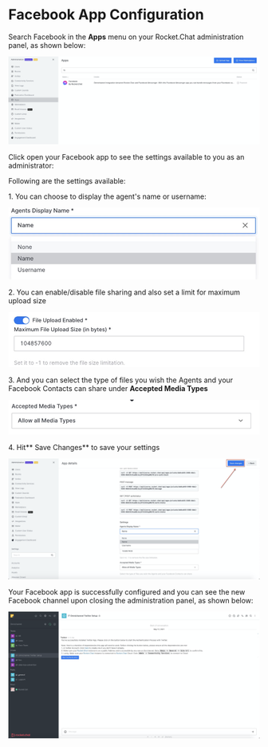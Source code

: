# Facebook App Configuration

Search Facebook in the **Apps** menu on your Rocket.Chat administration panel, as shown below:

![](<../../../../../.gitbook/assets/image (536).png>)

Click open your Facebook app to see the settings available to you as an administrator:

Following are the settings available:

1\. You can choose to display the agent's name or username:

![](<../../../../../.gitbook/assets/image (402).png>)

2\. You can enable/disable file sharing and also set a limit for maximum upload size

![](<../../../../../.gitbook/assets/image (403).png>)

3\. And you can select the type of files you wish the Agents and your Facebook Contacts can share under **Accepted Media Types**

![](<../../../../../.gitbook/assets/image (404).png>)

4\. Hit\*\* Save Changes\*\* to save your settings

![](<../../../../../.gitbook/assets/image (537).png>)

Your Facebook app is successfully configured and you can see the new Facebook channel upon closing the administration panel, as shown below:

![](<../../../../../.gitbook/assets/image (409).png>)
